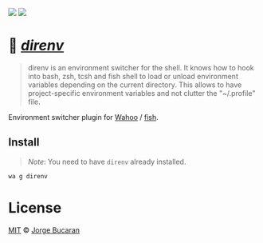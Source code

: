 [![](https://img.shields.io/badge/Wahoo-Package-00b0ff.svg?style=flat-square)][Wahoo]
![](https://img.shields.io/badge/License-MIT-707070.svg?style=flat-square)

# :open_file_folder: [_direnv_](https://github.com/direnv/direnv)
> direnv is an environment switcher for the shell. It knows how to hook into bash, zsh, tcsh and fish shell to load or unload environment variables depending on the current directory. This allows to have project-specific environment variables and not clutter the "~/.profile" file.

Environment switcher plugin for [Wahoo][Wahoo] / [fish](fishshell.com).

## Install
> _Note_: You need to have `direnv` already installed.

```fish
wa g direnv
```

# License

[MIT](http://opensource.org/licenses/MIT) © [Jorge Bucaran][Author]

[Author]: https://github.com/bucaran
[Wahoo]: https://github.com/bucaran/wahoo
